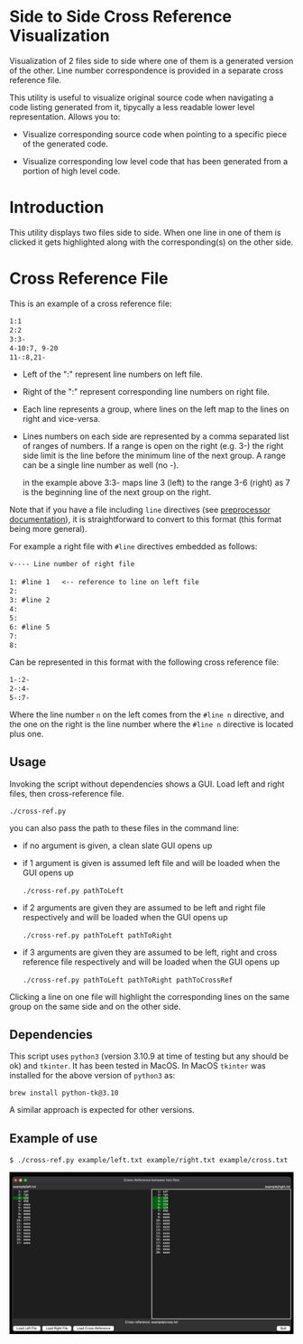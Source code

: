 # Side to Side Cross Reference Visualization

Visualization of 2 files side to side where
one of them is a generated version of the other. Line number
correspondence is provided in a separate cross reference file.

This utility is useful to visualize original source code when navigating 
a code listing generated from it, tipycally a less readable lower level 
representation. Allows you to:

- Visualize corresponding source code when pointing to a specific piece of the
generated code.

- Visualize corresponding low level code that has been generated from a portion
of high level code.

# Introduction

This utility displays two files side to side. When one line in
one of them is clicked it gets highlighted along with the 
corresponding(s) on the other side.

# Cross Reference File

This is an example of a cross reference file:

    1:1
    2:2
    3:3-
    4-10:7, 9-20
    11-:8,21-

* Left of the ":" represent line numbers on left file.
* Right of the ":" represent corresponding line numbers on right file.
* Each line represents a group, where lines on the left map to the lines on right and vice-versa.
* Lines numbers on each side are represented by a comma separated list of ranges of
  numbers. If a range is open on the right (e.g. 3-) the right side limit is the line before the 
  minimum line of the next group. A range can be a single line number as well (no -).

    in the example above 3:3- maps line 3 (left) to the range 3-6 (right) as 7 is the beginning line
    of the next group on the right.


Note that if you have a file including `line` directives (see [preprocessor documentation](https://gcc.gnu.org/onlinedocs/cpp/Line-Control.html)), it is straightforward to convert to
this format (this format being more general).

For example a right file with `#line` directives embedded as follows:

    v---- Line number of right file
    
    1: #line 1   <-- reference to line on left file
    2:
    3: #line 2
    4:
    5:
    6: #line 5
    7:
    8:
    
Can be represented in this format with the following cross reference file:

    1-:2-
    2-:4-
    5-:7-

Where the line number `n` on the left comes from the `#line n` directive, and the one on the right is the line number where the `#line n` directive is located plus one.

## Usage

Invoking the script without dependencies shows a GUI. Load left and right files, then cross-reference file.

    ./cross-ref.py

you can also pass the path to these files in the command line:

* if no argument is given, a clean slate GUI opens up
* if 1 argument is given is assumed left file and will be loaded when the GUI opens up

    `./cross-ref.py pathToLeft`
    
* if 2 arguments are given they are assumed to be left and right file respectively and will be loaded when the GUI opens up

    `./cross-ref.py pathToLeft pathToRight`

* if 3 arguments are given they are assumed to be left, right and cross reference file respectively and will be loaded when the GUI opens up

    `./cross-ref.py pathToLeft pathToRight pathToCrossRef`

Clicking a line on one file will highlight the corresponding lines on the same group on the same side and on the other side.

## Dependencies

This script uses `python3` (version 3.10.9 at time of testing but any should be ok) and `tkinter`. It has been tested in MacOS. 
In MacOS `tkinter` was installed for the above version of `python3` as:

    brew install python-tk@3.10
    
A similar approach is expected for other versions.

## Example of use

    $ ./cross-ref.py example/left.txt example/right.txt example/cross.txt

![screenshot](screenshot.png)
